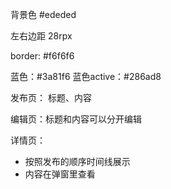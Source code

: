 背景色 #ededed

左右边距 28rpx

border: #f6f6f6

蓝色：#3a81f6
蓝色active：#286ad8



发布页：
标题、内容

编辑页：标题和内容可以分开编辑

详情页：
- 按照发布的顺序时间线展示
- 内容在弹窗里查看
